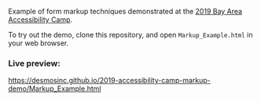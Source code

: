 Example of form markup techniques demonstrated at the [2019 Bay Area Accessibility Camp](http://www.accessibilitycampbay.org/index.php).

To try out the demo, clone this repository, and open `Markup_Example.html` in your web browser.

### Live preview:

https://desmosinc.github.io/2019-accessibility-camp-markup-demo/Markup_Example.html